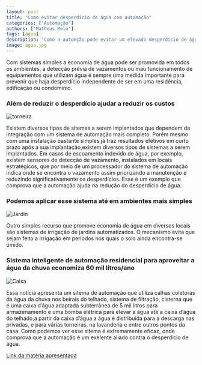 ```yaml
---
layout: post
title: "Como evitar desperdício de água com automação"
categories: ['Automação']
authors: ['Matheus Melo']
tags: [água]
description: 'Como a automção pode evitar um elevado desperdício de água '
image: agua.jpg
---
```


Com sistemas  simples a economia de água pode ser promovida em todos os ambientes, a detecção prévia de vazamentos ou mau funcionamento de equipamentos que utilizam água é sempre uma medida importante para prevenir que haja desperdício independente de ser em uma residência, edificação ou condomínio.

### Além de reduzir o desperdício ajudar a reduzir os custos

![torneira](/42/images/thumbs/econoagua.jpeg)

Existem diversos tipos de sitemas a serem implantados que dependem da integração com um sistema de automação mais completo. Porém mesmo com uma instalação bastante simples já traz resultados efetivos em curto prazo após a sua implantação,existem diversos tipos de sistemas a serem implantados. Em casos de escoamento indevido de água, por exemplo, existem sensores de detecção de vazamento, instalados em locais estratégicos, que por meio de um processador do sistema de automação indica onde se encontra o vazamento assim priorizando a manutenção e reduzindo significativamente os desperdícios. Esse é um exemplo que comprova que a automação ajuda na redução do desperdício de água.

### Podemos aplicar esse sistema até em ambientes mais simples

![Jardin](/42/images/thumbs/atomat.jpg)

Outro simples recurso que promove economia de água em diversos locais são sistemas de irrigação de jardins automatizados. O mecanismo evita que sejam feito a irrigação em períodos nos quais o solo ainda encontra-se úmido.

### Sistema inteligente de automação residencial para aproveitar a água da chuva economiza 60 mil litros/ano

![Caixa](/42/images/thumbs/caixa.jpg)

Essa notícia apresenta um sitema de automação que utiliza calhas coletoras da água da chuva nos beirais do telhado, sistema de filtração, cisterna que é uma caixa d’água adaptada subterrânea de 5 mil litros para armazenamento e uma bomba elétrica para elevar a água até a caixa d’água do telhado,a partir da caixa d’água a água é distribuída para a descarga nas privadas, e para várias torneiras, na lavanderia e entre outros pontos da casa. Como podemos ver esse sitema é extremamente eficaz, onde comprova que a automação é um exelente aliado contra o desperdício de água.

[Link da matéria apresentada](http://www.ihu.unisinos.br/78-noticias/569460-sistema-inteligente-de-automacao-residencial-para-aproveitar-a-agua-da-chuva-economiza-60-mil-litros-ano)


